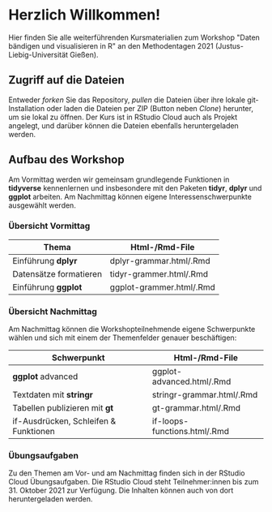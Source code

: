 # Herzlich Willkommen!

Hier finden Sie alle weiterführenden Kursmaterialien zum Workshop "Daten bändigen und visualisieren in R" an den Methodentagen 2021 (Justus-Liebig-Universität Gießen).

## Zugriff auf die Dateien
Entweder *forken* Sie das Repository, *pullen* die Dateien über ihre lokale git-Installation oder laden die Dateien per ZIP (Button neben *Clone*) herunter, um sie lokal zu öffnen. Der Kurs ist in RStudio Cloud auch als Projekt angelegt, und darüber können die Dateien ebenfalls heruntergeladen werden.

## Aufbau des Workshop
Am Vormittag werden wir gemeinsam grundlegende Funktionen in **tidyverse** kennenlernen und insbesondere mit den Paketen **tidyr**, **dplyr** und **ggplot** arbeiten. Am Nachmittag können eigene Interessenschwerpunkte ausgewählt werden.

### Übersicht Vormittag
| Thema  | Html-/Rmd-File |
|---|---|
| Einführung **dplyr**   |dplyr-grammar.html/.Rmd |
| Datensätze formatieren  |tidyr-grammer.html/.Rmd   |
|Einführung **ggplot**  |ggplot-grammer.html/.Rmd   |

### Übersicht Nachmittag
Am Nachmittag können die Workshopteilnehmende eigene Schwerpunkte wählen und sich mit einem der Themenfelder genauer beschäftigen:

| Schwerpunkt  | Html-/Rmd-File |
|---|---|
|**ggplot** advanced  |ggplot-advanced.html/.Rmd   |
|Textdaten mit **stringr**   |stringr-grammar.html/.Rmd   |
|Tabellen publizieren mit **gt** | gt-grammar.html/.Rmd |
|if-Ausdrücken, Schleifen & Funktionen   |if-loops-functions.html/.Rmd |

### Übungsaufgaben
Zu den Themen am Vor- und am Nachmittag finden sich in der RStudio Cloud Übungsaufgaben. Die RStudio Cloud steht Teilnehmer:innen bis zum 31. Oktober 2021 zur Verfügung. Die Inhalten können auch von dort heruntergeladen werden.